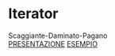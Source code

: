  # Iterator 
 Scaggiante-Daminato-Pagano <br>
 [PRESENTAZIONE](https://drive.google.com/open?id=1_Nd3B6nI8XUyLkjsmWe7fOiA440RsS3V33tRYiz3Zn8)
 [ESEMPIO](https://github.com/Chicco4/Java_Projects/IteratorExample)
